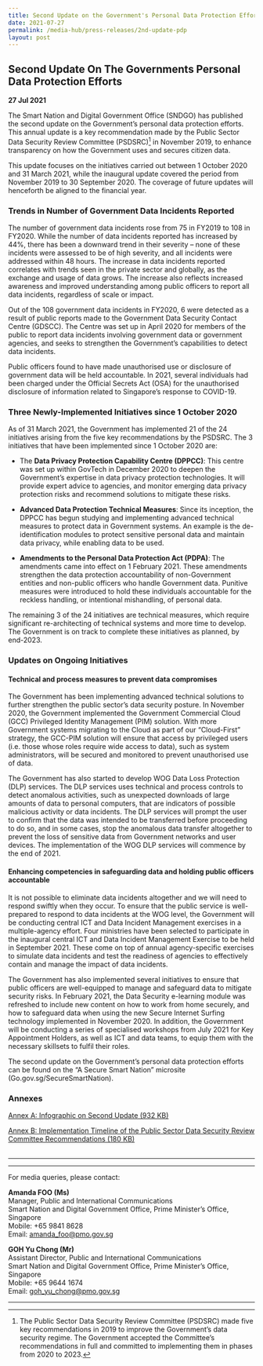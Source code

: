```yaml
---
title: Second Update on the Government's Personal Data Protection Efforts
date: 2021-07-27
permalink: /media-hub/press-releases/2nd-update-pdp
layout: post
---
```

## Second Update On The Governments Personal Data Protection Efforts

**27 Jul 2021**


The Smart Nation and Digital Government Office (SNDGO) has published the second update on the Government’s personal data protection efforts. This annual update is a key recommendation made by the Public Sector Data Security Review Committee (PSDSRC)[^1] in November 2019, to enhance transparency on how the Government uses and secures citizen data.

This update focuses on the initiatives carried out between 1 October 2020 and 31 March 2021, while the inaugural update covered the period from November 2019 to 30 September 2020. The coverage of future updates will henceforth be aligned to the financial year. 

### Trends in Number of Government Data Incidents Reported

The number of government data incidents rose from 75 in FY2019 to 108 in FY2020. While the number of data incidents reported has increased by 44%, there has been a downward trend in their severity – none of these incidents were assessed to be of high severity, and all incidents were addressed within 48 hours. The increase in data incidents reported correlates with trends seen in the private sector and globally, as the exchange and usage of data grows. The increase also reflects increased awareness and improved understanding among public officers to report all data incidents, regardless of scale or impact.

Out of the 108 government data incidents in FY2020, 6 were detected as a result of public reports made to the Government Data Security Contact Centre (GDSCC). The Centre was set up in April 2020 for members of the public to report data incidents involving government data or government agencies, and seeks to strengthen the Government’s capabilities to detect data incidents.

Public officers found to have made unauthorised use or disclosure of government data will be held accountable. In 2021, several individuals had been charged under the Official Secrets Act (OSA) for the unauthorised disclosure of information related to Singapore’s response to COVID-19.

### Three Newly-Implemented Initiatives since 1 October 2020

 As of 31 March 2021, the Government has implemented 21 of the 24 initiatives arising from the five key recommendations by the PSDSRC. The 3 initiatives that have been implemented since 1 October 2020 are:

* The **Data Privacy Protection Capability Centre (DPPCC)**: This centre was set up within GovTech in December 2020 to deepen the Government’s expertise in data privacy protection technologies. It will provide expert advice to agencies, and monitor emerging data privacy protection risks and recommend solutions to mitigate these risks.

* **Advanced Data Protection Technical Measures**: Since its inception, the DPPCC has begun studying and implementing advanced technical measures to protect data in Government systems. An example is the de-identification modules to protect sensitive personal data and maintain data privacy, while enabling data to be used.

* **Amendments to the Personal Data Protection Act (PDPA)**: The amendments came into effect on 1 February 2021. These amendments strengthen the data protection accountability of non-Government entities and non-public officers who handle Government data. Punitive measures were introduced to hold these individuals accountable for the reckless handling, or intentional mishandling, of personal data.
 
The remaining 3 of the 24 initiatives are technical measures, which require significant re-architecting of technical systems and more time to develop. The Government is on track to complete these initiatives as planned, by end-2023.

### Updates on Ongoing Initiatives

#### Technical and process measures to prevent data compromises

The Government has been implementing advanced technical solutions to further strengthen the public sector’s data security posture. In November 2020, the Government implemented the Government Commercial Cloud (GCC) Privileged Identity Management (PIM) solution. With more Government systems migrating to the Cloud as part of our “Cloud-First” strategy, the GCC-PIM solution will ensure that access by privileged users (i.e. those whose roles require wide access to data), such as system administrators, will be secured and monitored to prevent unauthorised use of data.

The Government has also started to develop WOG Data Loss Protection (DLP) services. The DLP services uses technical and process controls to detect anomalous activities, such as unexpected downloads of large amounts of data to personal computers, that are indicators of possible malicious activity or data incidents. The DLP services will prompt the user to confirm that the data was intended to be transferred before proceeding to do so, and in some cases, stop the anomalous data transfer altogether to prevent the loss of sensitive data from Government networks and user devices. The implementation of the WOG DLP services will commence by the end of 2021.

#### Enhancing competencies in safeguarding data and holding public officers accountable

It is not possible to eliminate data incidents altogether and we will need to respond swiftly when they occur. To ensure that the public service is well-prepared to respond to data incidents at the WOG level, the Government will be conducting central ICT and Data Incident Management exercises in a multiple-agency effort. Four ministries have been selected to participate in the inaugural central ICT and Data Incident Management Exercise to be held in September 2021. These come on top of annual agency-specific exercises to simulate data incidents and test the readiness of agencies to effectively contain and manage the impact of data incidents.

The Government has also implemented several initiatives to ensure that public officers are well-equipped to manage and safeguard data to mitigate security risks. In February 2021, the Data Security e-learning module was refreshed to include new content on how to work from home securely, and how to safeguard data when using the new Secure Internet Surfing technology implemented in November 2020. In addition, the Government will be conducting a series of specialised workshops from July 2021 for Key Appointment Holders, as well as ICT and data teams, to equip them with the necessary skillsets to fulfil their roles.

The second update on the Government’s personal data protection efforts can be found on the “A Secure Smart Nation” microsite (Go.gov.sg/SecureSmartNation).

### Annexes

[Annex A: Infographic on Second Update (932 KB)](/files/publications/government-personal-data-protection-efforts-2021-summary.pdf)

[Annex B: Implementation Timeline of the Public Sector Data Security Review Committee Recommendations (180 KB)](/files/publications/annex-b-for-press-release-second-psdsrc-update.pdf) <br><br>

----------

[^1]: The Public Sector Data Security Review Committee (PSDSRC) made five key recommendations in 2019 to improve the Government’s data security regime. The Government accepted the Committee’s recommendations in full and committed to implementing them in phases from 2020 to 2023.

----------

For media queries, please contact:

**Amanda FOO (Ms)**<br>
Manager, Public and International Communications<br>
Smart Nation and Digital Government Office, Prime Minister’s Office, Singapore<br>
Mobile: +65 9841 8628<br>
Email: [amanda_foo@pmo.gov.sg](mailto:[amanda_foo@pmo.gov.sg)


**GOH Yu Chong (Mr)**<br>
Assistant Director, Public and International Communications<br>
Smart Nation and Digital Government Office, Prime Minister’s Office, Singapore<br>
Mobile: +65 9644 1674<br>
Email: [goh_yu_chong@pmo.gov.sg](mailto:goh_yu_chong@pmo.gov.sg)

******
